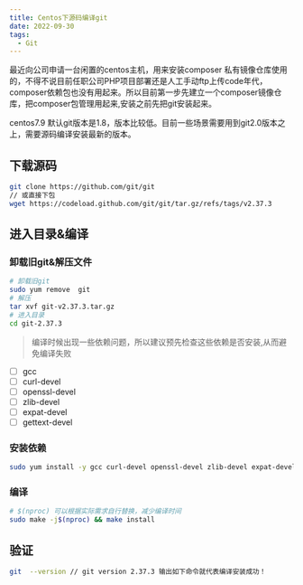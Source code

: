 ```yaml
---
title: Centos下源码编译git
date: 2022-09-30
tags: 
  - Git
---
```


最近向公司申请一台闲置的centos主机，用来安装composer 私有镜像仓库使用的，不得不说目前任职公司PHP项目部署还是人工手动ftp上传code年代，composer依赖包也没有用起来。所以目前第一步先建立一个composer镜像仓库，把composer包管理用起来,安装之前先把git安装起来。

centos7.9 默认git版本是1.8，版本比较低。目前一些场景需要用到git2.0版本之上，需要源码编译安装最新的版本。

## 下载源码

```bash
git clone https://github.com/git/git
// 或直接下包
wget https://codeload.github.com/git/git/tar.gz/refs/tags/v2.37.3

```

## 进入目录&编译

### 卸载旧git&解压文件

```bash
# 卸载旧git
sudo yum remove  git
# 解压
tar xvf git-v2.37.3.tar.gz
# 进入目录
cd git-2.37.3
```

> 编译时候出现一些依赖问题，所以建议预先检查这些依赖是否安装,从而避免编译失败

- [ ] gcc
- [ ] curl-devel
- [ ] openssl-devel
- [ ] zlib-devel
- [ ] expat-devel
- [ ] gettext-devel

### 安装依赖

```bash
sudo yum install -y gcc curl-devel openssl-devel zlib-devel expat-devel gettext-devel
```

### 编译

```bash
# $(nproc) 可以根据实际需求自行替换，减少编译时间
sudo make -j$(nproc) && make install
```

## 验证

```bash
git  --version // git version 2.37.3 输出如下命令就代表编译安装成功！
```
